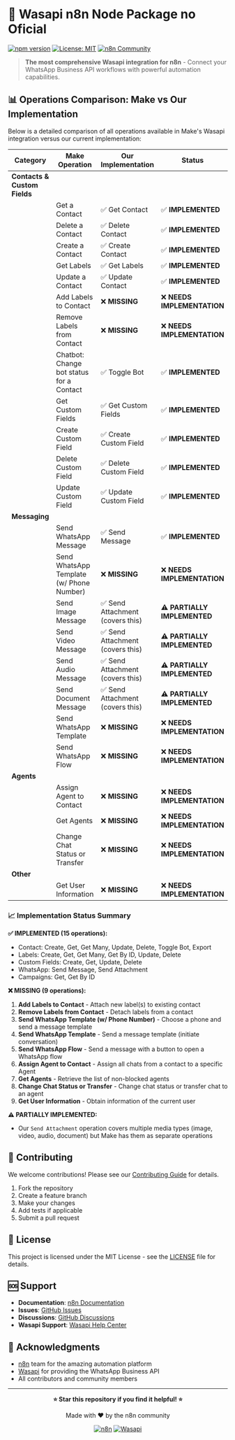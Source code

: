 # 🚀 Wasapi n8n Node Package no Oficial

[![npm version](https://badge.fury.io/js/n8n-nodes-wasapi.svg)](https://badge.fury.io/js/n8n-nodes-wasapi)
[![License: MIT](https://img.shields.io/badge/License-MIT-yellow.svg)](https://opensource.org/licenses/MIT)
[![n8n Community](https://img.shields.io/badge/n8n-Community%20Node-brightgreen)](https://n8n.io)

> **The most comprehensive Wasapi integration for n8n** - Connect your WhatsApp Business API workflows with powerful automation capabilities.

## 📊 Operations Comparison: Make vs Our Implementation

Below is a detailed comparison of all operations available in Make's Wasapi integration versus our current implementation:

| **Category** | **Make Operation** | **Our Implementation** | **Status** |
|--------------|-------------------|-------------------------|------------|
| **Contacts & Custom Fields** | | | |
| | Get a Contact | ✅ Get Contact | ✅ **IMPLEMENTED** |
| | Delete a Contact | ✅ Delete Contact | ✅ **IMPLEMENTED** |
| | Create a Contact | ✅ Create Contact | ✅ **IMPLEMENTED** |
| | Get Labels | ✅ Get Labels | ✅ **IMPLEMENTED** |
| | Update a Contact | ✅ Update Contact | ✅ **IMPLEMENTED** |
| | Add Labels to Contact | ❌ **MISSING** | ❌ **NEEDS IMPLEMENTATION** |
| | Remove Labels from Contact | ❌ **MISSING** | ❌ **NEEDS IMPLEMENTATION** |
| | Chatbot: Change bot status for a Contact | ✅ Toggle Bot | ✅ **IMPLEMENTED** |
| | Get Custom Fields | ✅ Get Custom Fields | ✅ **IMPLEMENTED** |
| | Create Custom Field | ✅ Create Custom Field | ✅ **IMPLEMENTED** |
| | Delete Custom Field | ✅ Delete Custom Field | ✅ **IMPLEMENTED** |
| | Update Custom Field | ✅ Update Custom Field | ✅ **IMPLEMENTED** |
| **Messaging** | | | |
| | Send WhatsApp Message | ✅ Send Message | ✅ **IMPLEMENTED** |
| | Send WhatsApp Template (w/ Phone Number) | ❌ **MISSING** | ❌ **NEEDS IMPLEMENTATION** |
| | Send Image Message | ✅ Send Attachment (covers this) | ⚠️ **PARTIALLY IMPLEMENTED** |
| | Send Video Message | ✅ Send Attachment (covers this) | ⚠️ **PARTIALLY IMPLEMENTED** |
| | Send Audio Message | ✅ Send Attachment (covers this) | ⚠️ **PARTIALLY IMPLEMENTED** |
| | Send Document Message | ✅ Send Attachment (covers this) | ⚠️ **PARTIALLY IMPLEMENTED** |
| | Send WhatsApp Template | ❌ **MISSING** | ❌ **NEEDS IMPLEMENTATION** |
| | Send WhatsApp Flow | ❌ **MISSING** | ❌ **NEEDS IMPLEMENTATION** |
| **Agents** | | | |
| | Assign Agent to Contact | ❌ **MISSING** | ❌ **NEEDS IMPLEMENTATION** |
| | Get Agents | ❌ **MISSING** | ❌ **NEEDS IMPLEMENTATION** |
| | Change Chat Status or Transfer | ❌ **MISSING** | ❌ **NEEDS IMPLEMENTATION** |
| **Other** | | | |
| | Get User Information | ❌ **MISSING** | ❌ **NEEDS IMPLEMENTATION** |

### 📈 Implementation Status Summary

**✅ IMPLEMENTED (15 operations):**
- Contact: Create, Get, Get Many, Update, Delete, Toggle Bot, Export
- Labels: Create, Get, Get Many, Get By ID, Update, Delete
- Custom Fields: Create, Get, Update, Delete
- WhatsApp: Send Message, Send Attachment
- Campaigns: Get, Get By ID

**❌ MISSING (9 operations):**
1. **Add Labels to Contact** - Attach new label(s) to existing contact
2. **Remove Labels from Contact** - Detach labels from a contact
3. **Send WhatsApp Template (w/ Phone Number)** - Choose a phone and send a message template
4. **Send WhatsApp Template** - Send a message template (initiate conversation)
5. **Send WhatsApp Flow** - Send a message with a button to open a WhatsApp flow
6. **Assign Agent to Contact** - Assign all chats from a contact to a specific Agent
7. **Get Agents** - Retrieve the list of non-blocked agents
8. **Change Chat Status or Transfer** - Change chat status or transfer chat to an agent
9. **Get User Information** - Obtain information of the current user

**⚠️ PARTIALLY IMPLEMENTED:**
- Our `Send Attachment` operation covers multiple media types (image, video, audio, document) but Make has them as separate operations

## 🤝 Contributing

We welcome contributions! Please see our [Contributing Guide](CONTRIBUTING.md) for details.

1. Fork the repository
2. Create a feature branch
3. Make your changes
4. Add tests if applicable
5. Submit a pull request

## 📄 License

This project is licensed under the MIT License - see the [LICENSE](LICENSE) file for details.

## 🆘 Support

- **Documentation**: [n8n Documentation](https://docs.n8n.io/)
- **Issues**: [GitHub Issues](https://github.com/your-username/n8n-nodes-wasapi/issues)
- **Discussions**: [GitHub Discussions](https://github.com/your-username/n8n-nodes-wasapi/discussions)
- **Wasapi Support**: [Wasapi Help Center](https://help.wasapi.com/)

## 🙏 Acknowledgments

- [n8n](https://n8n.io/) team for the amazing automation platform
- [Wasapi](https://wasapi.com) for providing the WhatsApp Business API
- All contributors and community members

---

<div align="center">

**⭐ Star this repository if you find it helpful! ⭐**

Made with ❤️ by the n8n community

[![n8n](https://img.shields.io/badge/n8n-Community%20Node-brightgreen)](https://n8n.io)
[![Wasapi](https://img.shields.io/badge/Wasapi-API%20Integration-blue)](https://wasapi.com)

</div>
